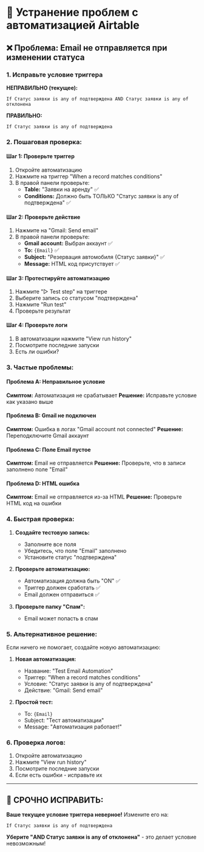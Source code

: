 # 🔧 Устранение проблем с автоматизацией Airtable

## ❌ Проблема: Email не отправляется при изменении статуса

### 1. **Исправьте условие триггера**

**НЕПРАВИЛЬНО (текущее):**

```
If Статус заявки is any of подтверждена AND Статус заявки is any of отклонена
```

**ПРАВИЛЬНО:**

```
If Статус заявки is any of подтверждена
```

### 2. **Пошаговая проверка:**

#### Шаг 1: Проверьте триггер

1. Откройте автоматизацию
2. Нажмите на триггер "When a record matches conditions"
3. В правой панели проверьте:
   - **Table:** "Заявки на аренду" ✅
   - **Conditions:** Должно быть ТОЛЬКО "Статус заявки is any of подтверждена" ✅

#### Шаг 2: Проверьте действие

1. Нажмите на "Gmail: Send email"
2. В правой панели проверьте:
   - **Gmail account:** Выбран аккаунт ✅
   - **To:** `{Email}` ✅
   - **Subject:** "Резервация автомобиля {Статус заявки}" ✅
   - **Message:** HTML код присутствует ✅

#### Шаг 3: Протестируйте автоматизацию

1. Нажмите "▷ Test step" на триггере
2. Выберите запись со статусом "подтверждена"
3. Нажмите "Run test"
4. Проверьте результат

#### Шаг 4: Проверьте логи

1. В автоматизации нажмите "View run history"
2. Посмотрите последние запуски
3. Есть ли ошибки?

### 3. **Частые проблемы:**

#### Проблема A: Неправильное условие

**Симптом:** Автоматизация не срабатывает
**Решение:** Исправьте условие как указано выше

#### Проблема B: Gmail не подключен

**Симптом:** Ошибка в логах "Gmail account not connected"
**Решение:** Переподключите Gmail аккаунт

#### Проблема C: Поле Email пустое

**Симптом:** Email не отправляется
**Решение:** Проверьте, что в записи заполнено поле "Email"

#### Проблема D: HTML ошибка

**Симптом:** Email не отправляется из-за HTML
**Решение:** Проверьте HTML код на ошибки

### 4. **Быстрая проверка:**

1. **Создайте тестовую запись:**

   - Заполните все поля
   - Убедитесь, что поле "Email" заполнено
   - Установите статус "подтверждена"

2. **Проверьте автоматизацию:**

   - Автоматизация должна быть "ON" ✅
   - Триггер должен сработать ✅
   - Email должен отправиться ✅

3. **Проверьте папку "Спам":**
   - Email может попасть в спам

### 5. **Альтернативное решение:**

Если ничего не помогает, создайте новую автоматизацию:

1. **Новая автоматизация:**

   - Название: "Test Email Automation"
   - Триггер: "When a record matches conditions"
   - Условие: "Статус заявки is any of подтверждена"
   - Действие: "Gmail: Send email"

2. **Простой тест:**
   - To: `{Email}`
   - Subject: "Тест автоматизации"
   - Message: "Автоматизация работает!"

### 6. **Проверка логов:**

1. Откройте автоматизацию
2. Нажмите "View run history"
3. Посмотрите последние запуски
4. Если есть ошибки - исправьте их

---

## 🚨 **СРОЧНО ИСПРАВИТЬ:**

**Ваше текущее условие триггера неверное!** Измените его на:

```
If Статус заявки is any of подтверждена
```

**Уберите "AND Статус заявки is any of отклонена"** - это делает условие невозможным!
